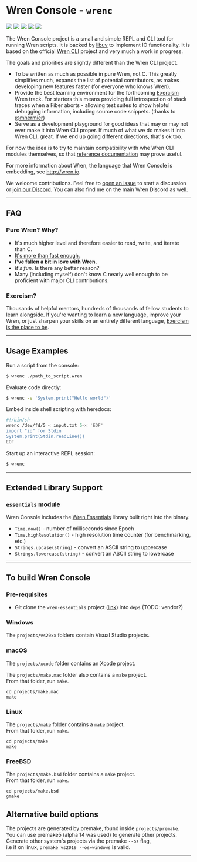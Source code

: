 # Wren Console - `wrenc`

[![](https://badgen.net/badge/latest/0.1.0/)](https://github.com/joshgoebel/wren-console/releases)
[![](https://badgen.net/badge/license/MIT/cyan)](https://github.com/joshgoebel/wren-console/blob/main/LICENSE)
[![](https://badgen.net/badge/wren/0.4.0/?color=purple)](https://github.com/wren-lang/wren)
[![](https://badgen.net/badge/icon/discord?icon=discord&label&color=pink)][discord]
![](https://badgen.net/badge/build/TODO?color=orange)



The Wren Console project is a small and simple REPL and CLI tool for running Wren scripts. It is backed by [libuv](http://libuv.org/) to implement IO functionality. It is  based on the official [Wren CLI](https://github.com/wren-lang/wren-cli) project and very much a work in progress. 

The goals and priorities are slightly different than the Wren CLI project.

- To be written as much as possible in pure Wren, not C.  This greatly simplifies much, expands the list of potential contributors, as makes developing new features faster (for everyone who knows Wren).
- Provide the best learning environment for the forthcoming [Exercism](https://exercism.io) Wren track.  For starters this means providing full introspection of stack traces when a Fiber aborts - allowing test suites to show helpful debugging information, including source code snippets. (thanks to [@mhermier](https://github.com/mhermier))
- Serve as a development playground for good ideas that may or may not ever make it into Wren CLI proper. If much of what we do makes it into Wren CLI, great.  If we end up going different directions, that's ok too.

For now the idea is to try to maintain compatibility with whe Wren CLI modules themselves, so that [reference documentation](https://wren.io/cli/modules) may prove useful.

For more information about Wren, the language that Wren Console is embedding, see http://wren.io.

We welcome contributions.  Feel free to [open an issue][issues] to start a discussion or [join our Discord][discord]. You can also find me on the main Wren Discord as well.

[issues]: https://github.com/joshgoebel/wren-console
[discord]: https://discord.gg/6YjUdym5Ap


---

## FAQ

### Pure Wren? Why?

- It's much higher level and therefore easier to read, write, and iterate than C.
- [It's more than fast enough.](https://wren.io/performance.html)
- **I've fallen a bit in love with Wren.** 
- *It's fun.* Is there any better reason?
- Many (including myself) don't know C nearly well enough to be proficient with major CLI contributions.

### Exercism?

Thousands of helpful mentors, hundreds of thousands of fellow students to learn alongside.  If you're wanting to learn a new language, improve your Wren, or just sharpen your skills on an entirely different language, [Exercism is the place to be](https://exercism.io/about).



---

## Usage Examples

Run a script from the console:

```sh
$ wrenc ./path_to_script.wren
```

Evaluate code directly:

```sh
$ wrenc -e 'System.print("Hello world")'
```

Embed inside shell scripting with heredocs:

```sh
#!/bin/sh
wrenc /dev/fd/5 < input.txt 5<< 'EOF'
import "io" for Stdin
System.print(Stdin.readLine())
EOF

```

Start up an interactive REPL session:

```sh
$ wrenc
```

---

## Extended Library Support

### `essentials` module

Wren Console includes the [Wren Essentials](https://github.com/joshgoebel/wren-essentials) library built right into the binary.

- `Time.now()` - number of milliseconds since Epoch
- `Time.highResolution()` - high resolution time counter (for benchmarking, etc.)
- `Strings.upcase(string)` - convert an ASCII string to uppercase
- `Strings.lowercase(string)` - convert an ASCII string to lowercase

---

## To build Wren Console

### Pre-requisites

- Git clone the `wren-essentials` project ([link](https://github.com/joshgoebel/wren-essentials)) into `deps` (TODO: vendor?)

### Windows

The `projects/vs20xx` folders contain Visual Studio projects. 

### macOS

The `projects/xcode` folder contains an Xcode project. 

The `projects/make.mac` folder also contains a `make` project.   
From that folder, run `make`.

`cd projects/make.mac`   
`make`

### Linux

The `projects/make` folder contains a `make` project.   
From that folder, run `make`.

`cd projects/make`   
`make`

### FreeBSD

The `projects/make.bsd` folder contains a `make` project.   
From that folder, run `make`.

`cd projects/make.bsd`   
`gmake`

## Alternative build options

The projects are generated by premake, found inside `projects/premake`.   
You can use premake5 (alpha 14 was used) to generate other projects.   
Generate other system's projects via the premake `--os` flag,    
i.e if on linux, `premake vs2019 --os=windows` is valid.

---


